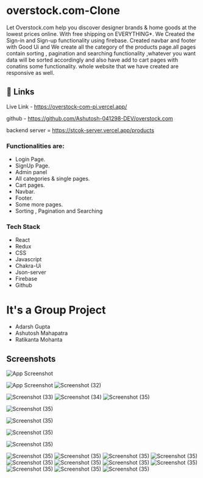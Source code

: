 
# overstock.com-Clone

Let Overstock.com help you discover designer brands & home goods at the lowest prices online. With free shipping on EVERYTHING*. We Created the Sign-in and Sign-up functionality using firebase.
Created navbar and footer with Good Ui  and We create all the category of the products page.all pages contain sorting , pagination and searching functionality ,whatever you want data will be sorted accordingly
and also have add to cart pages with conatins some functionality.
whole website that we have created are responsive as well.



## 🔗 Links
Live Link - https://overstock-com-pi.vercel.app/

github - https://github.com/Ashutosh-041298-DEV/overstock.com

backend server = https://stcok-server.vercel.app/products



### Functionalities are:

* Login Page.
* SignUp Page.
* Admin panel
* All categories & single pages.
* Cart pages.
* Navbar.
* Footer.
* Some more pages.
* Sorting , Pagination and Searching


### Tech Stack

* React
* Redux
* CSS
* Javascript
* Chakra-Ui
* Json-server
* Firebase
* Github

# It's a Group Project 

 * Adarsh Gupta
 * Ashutosh Mahapatra
 * Ratikanta Mohanta



## Screenshots

![App Screenshot](https://github.com/Adarsh-nihal/Github-image/blob/main/overstock/Screenshot%20(1052).png?raw=true)

![App Screenshot](https://github.com/Adarsh-nihal/Github-image/blob/main/overstock/Screenshot%20(1053).png?raw=true)
![Screenshot (32)](https://github.com/Adarsh-nihal/Github-image/blob/main/overstock/Screenshot%20(1054).png?raw=true)

![Screenshot (33)](https://github.com/Adarsh-nihal/Github-image/blob/main/overstock/Screenshot%20(1055).png?raw=true)
![Screenshot (34)](https://github.com/Adarsh-nihal/Github-image/blob/main/overstock/Screenshot%20(1056).png?raw=true)
![Screenshot (35)](https://github.com/Adarsh-nihal/Github-image/blob/main/overstock/Screenshot%20(1057).png?raw=true)

![Screenshot (35)](https://github.com/Adarsh-nihal/Github-image/blob/main/overstock/Screenshot%20(1058).png?raw=true)

![Screenshot (35)](https://github.com/Adarsh-nihal/Github-image/blob/main/overstock/Screenshot%20(1059).png?raw=true)

![Screenshot (35)](https://github.com/Adarsh-nihal/Github-image/blob/main/overstock/Screenshot%20(1060).png?raw=true)

![Screenshot (35)](https://github.com/Adarsh-nihal/Github-image/blob/main/overstock/Screenshot%20(1061).png?raw=true)

![Screenshot (35)](https://github.com/Adarsh-nihal/Github-image/blob/main/overstock/Screenshot%20(1062).png?raw=true)
![Screenshot (35)](https://github.com/Adarsh-nihal/Github-image/blob/main/overstock/Screenshot%20(1063).png?raw=true)
![Screenshot (35)](https://github.com/Adarsh-nihal/Github-image/blob/main/overstock/Screenshot%20(1064).png?raw=true)
![Screenshot (35)](https://github.com/Adarsh-nihal/Github-image/blob/main/overstock/Screenshot%20(1065).png?raw=true)
![Screenshot (35)](https://github.com/Adarsh-nihal/Github-image/blob/main/overstock/Screenshot%20(1066).png?raw=true)
![Screenshot (35)](https://github.com/Adarsh-nihal/Github-image/blob/main/overstock/Screenshot%20(1067).png?raw=true)
![Screenshot (35)](https://github.com/Adarsh-nihal/Github-image/blob/main/overstock/Screenshot%20(1068).png?raw=true)
![Screenshot (35)](https://github.com/Adarsh-nihal/Github-image/blob/main/overstock/Screenshot%20(1069).png?raw=true)
![Screenshot (35)](https://github.com/Adarsh-nihal/Github-image/blob/main/overstock/Screenshot%20(1070).png?raw=true)
![Screenshot (35)](https://github.com/Adarsh-nihal/Github-image/blob/main/overstock/Screenshot%20(1071).png?raw=true)
![Screenshot (35)](https://github.com/Adarsh-nihal/Github-image/blob/main/overstock/Screenshot%20(1072).png?raw=true)

